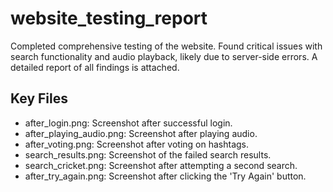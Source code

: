 # website_testing_report

Completed comprehensive testing of the website. Found critical issues with search functionality and audio playback, likely due to server-side errors. A detailed report of all findings is attached.

## Key Files

- after_login.png: Screenshot after successful login.
- after_playing_audio.png: Screenshot after playing audio.
- after_voting.png: Screenshot after voting on hashtags.
- search_results.png: Screenshot of the failed search results.
- search_cricket.png: Screenshot after attempting a second search.
- after_try_again.png: Screenshot after clicking the 'Try Again' button.
